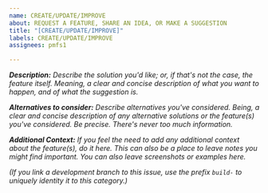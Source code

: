 ```yaml
---
name: CREATE/UPDATE/IMPROVE
about: REQUEST A FEATURE, SHARE AN IDEA, OR MAKE A SUGGESTION
title: "[CREATE/UPDATE/IMPROVE]"
labels: CREATE/UPDATE/IMPROVE
assignees: pmfs1

---
```


***Description:*** *Describe the solution you'd like; or, if that's not the case, the feature itself.*
*Meaning, a clear and concise description of what you want to happen, and of what the suggestion is.*

***Alternatives to consider:*** *Describe alternatives you've considered.*
*Being, a clear and concise description of any alternative solutions or the feature(s) you've considered. Be precise. There's never too much information.*

***Additional Context:***
*If you feel the need to add any additional context about the feature(s), do it here. This can also be a place to leave notes you might find important. You can also leave screenshots or examples here.*

*(If you link a development branch to this issue, use the prefix `build-` to uniquely identity it to this category.)*

